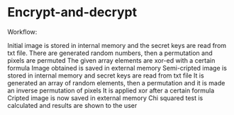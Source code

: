 # Encrypt-and-decrypt

Workflow:

Initial image is stored in internal memory and the secret keys are read from txt file. 
There are generated random numbers, then a permutation and pixels are permuted
The given array elements are xor-ed with a certain formula
Image obtained is saved in external memory
Semi-cripted image is stored in internal memory and secret keys are read from txt file
It is generated an array of random elements, then a permutation and it is made an inverse permutation of pixels
It is applied xor after a certain formula
Cripted image is now saved in external memory
Chi squared test is calculated and results are shown to the user

